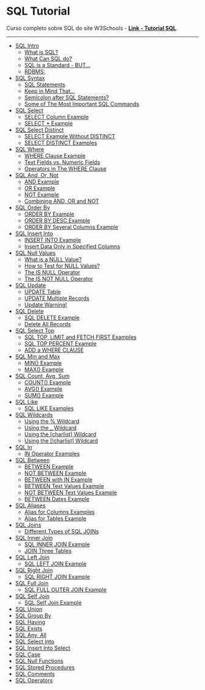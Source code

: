 # SQL Tutorial

Curso completo sobre SQL do site W3Schools - [**Link - Tutorial SQL**](https://www.w3schools.com/sql/default.asp).

---

- [SQL Intro](./content/README.md/#sql-intro)
    - [What is SQL?](./content/README.md/#o-que-é-sql)
    - [What Can SQL do?](./content/README.md/#o-que-o-sql-pode-fazer)
    - [SQL is a Standard - BUT...](./content/README.md/#sql-é-um-padrão---mas)
    - [RDBMS:](./content/README.md/#rdbms)
- [SQL Syntax](./content/README.md/#sql-syntax)
    - [SQL Statements](./content/README.md/#instruções-sql)
    - [Keep in Mind That...](./content/README.md/#tenha-em-mente-que)
    - [Semicolon after SQL Statements?](./content/README.md/#ponto-e-vírgula-após-instruções-sql)
    - [Some of The Most Important SQL Commands](./content/README.md/#alguns-dos-comandos-sql-mais-importantes)
- [SQL Select](./content/README.md/#sql-select)
    - [SELECT Column Example](./content/README.md/#exemplo-de-coluna-select)
    - [SELECT * Example](./content/README.md/#select--exemplo)
- [SQL Select Distinct](./content/README.md/#sql-select-distinct)
    - [SELECT Example Without DISTINCT](./content/README.md/#exemplo-de-select-sem-distinct)
    - [SELECT DISTINCT Examples](./content/README.md/#exemplos-de-select-distinct)
- [SQL Where](./content/README.md/#sql-where)
    - [WHERE Clause Example](./content/README.md/#exemplo-de-cláusula-where)
    - [Text Fields vs. Numeric Fields](./content/README.md/#campos-de-texto-vs-campos-numéricos)
    - [Operators in The WHERE Clause](./content/README.md/#operadores-na-cláusula-where)
- [SQL And, Or, Not](./content/README.md/#sql-and-or-not)
    - [AND Example](./content/README.md/#exemplo-and)
    - [OR Example](./content/README.md/#exemplo-or)
    - [NOT Example](./content/README.md/#exemplo-not)
    - [Combining AND, OR and NOT](./content/README.md/#combinando-and-or-e-not)
- [SQL Order By](./content/README.md/#sql-order-by)
    - [ORDER BY Example](./content/README.md/#exemplo-order-by)
    - [ORDER BY DESC Example](./content/README.md/#exemplo-order-by-desc)
    - [ORDER BY Several Columns Example](./content/README.md/#exemplo-order-by-várias-colunas)
- [SQL Insert Into](./content/README.md/#sql-insert-into)
    - [INSERT INTO Example](./content/README.md/#exemplo-insert-into)
    - [Insert Data Only in Specified Columns](./content/README.md/#inserir-dados-apenas-nas-colunas-especificadas)
- [SQL Null Values](./content/README.md/#sql-null-values)
    - [What is a NULL Value?](./content/README.md/#o-que-é-um-valor-null)
    - [How to Test for NULL Values?](./content/README.md/#como-testar-valores-null)
    - [The IS NULL Operator](./content/README.md/#o-operador-is-null)
    - [The IS NOT NULL Operator](./content/README.md/#o-operador-is-not-null)
- [SQL Update](./content/README.md/#sql-update)
    - [UPDATE Table](./content/README.md/#tabela-update)
    - [UPDATE Multiple Records](./content/README.md/#múltiplos-registros-update)
    - [Update Warning!](./content/README.md/#aviso-de-update)
- [SQL Delete](./content/README.md/#sql-delete)
    - [SQL DELETE Example](./content/README.md/#exemplo-sql-delete)
    - [Delete All Records](./content/README.md/#excluir-todos-os-registros)
- [SQL Select Top](./content/README.md/#sql-select-top)
    - [SQL TOP, LIMIT and FETCH FIRST Examples](./content/README.md/#exemplos-sql-top-limit-e-fetch-first)
    - [SQL TOP PERCENT Example](./content/README.md/#exemplo-sql-top-percent)
    - [ADD a WHERE CLAUSE](./content/README.md/#adicione-uma-cláusula-where)
- [SQL Min and Max](./content/README.md/#sql-min-and-max)
    - [MIN() Example](./content/README.md/#exemplo-min)
    - [MAX() Example](./content/README.md/#exemplo-max)
- [SQL Count, Avg, Sum](./content/README.md/#sql-count-avg-sum)
    - [COUNT() Example](./content/README.md/#exemplo-count)
    - [AVG() Example](./content/README.md/#exemplo-avg)
    - [SUM() Example](./content/README.md/#exemplo-sum)
- [SQL Like](./content/README.md/#sql-like)
    - [SQL LIKE Examples](./content/README.md/#exemplos-de-sql-like)
- [SQL Wildcards](./content/README.md/#sql-wildcards)
    - [Using the % Wildcard](./content/README.md/#usando-o-curinga)
    - [Using the _ Wildcard](./content/README.md/#usando-o-curinga-_)
    - [Using the [charlist] Wildcard](./content/README.md/#usando-o-curinga-charlist)
    - [Using the [!charlist] Wildcard](./content/README.md/#usando-o-curinga-charlist-1)
- [SQL In](./content/README.md/#sql-in)
    - [IN Operator Examples](./content/README.md/#exemplos-do-operador-in)
- [SQL Between](./content/README.md/#sql-between)
    - [BETWEEN Example](./content/README.md/#exemplo-between)
    - [NOT BETWEEN Example](./content/README.md/#exemplo-not-between)
    - [BETWEEN with IN Example](./content/README.md/#exemplo-between-com-in)
    - [BETWEEN Text Values Example](./content/README.md/#exemplo-between-com-valores-textuais)
    - [NOT BETWEEN Text Values Example](./content/README.md/#exemplo-not-between-com-valores-textuais)
    - [BETWEEN Dates Example](./content/README.md/#exemplo-between-com-datas)
- [SQL Aliases](./content/README.md/#sql-aliases)
    - [Alias for Columns Examples](./content/README.md/#exemplos-de-colunas-com-alias)
    - [Alias for Tables Example](./content/README.md/#exemplos-de-tabelas-com-alias)
- [SQL Joins](./content/README.md/#sql-joins)
    - [Different Types of SQL JOINs](./content/README.md/#diferentes-tipos-de-sql-joins)
- [SQL Inner Join](./content/README.md/#sql-inner-join)
    - [SQL INNER JOIN Example](./content/README.md/#exemplo-sql-inner-join)
    - [JOIN Three Tables](./content/README.md/#join-três-tabelas)
- [SQL Left Join](./content/README.md/#sql-left-join)
    - [SQL LEFT JOIN Example](./content/README.md/#exemplo-sql-left-join)
- [SQL Right Join](./content/README.md/#sql-right-join)
    - [SQL RIGHT JOIN Example](./content/README.md/#exemplo-sql-right-join)
- [SQL Full Join](./content/README.md/#sql-full-join)
    - [SQL FULL OUTER JOIN Example](./content/README.md/#exemplo-sql-full-outer-join)
- [SQL Self Join](./content/README.md/#sql-self-join)
    - [SQL Self Join Example](./content/README.md/#exemplo-sql-self-join)
- [SQL Union]()
- [SQL Group By]()
- [SQL Having]()
- [SQL Exists]()
- [SQL Any, All]()
- [SQL Select Into]()
- [SQL Insert Into Select]()
- [SQL Case]()
- [SQL Null Functions]()
- [SQL Stored Procedures]()
- [SQL Comments]()
- [SQL Operators]()
